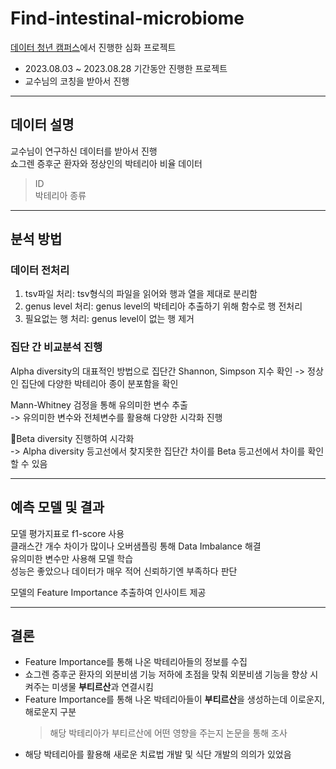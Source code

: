 # Find-intestinal-microbiome

[데이터 청년 캠퍼스](https://dataonair.or.kr/bigjob/)에서 진행한 심화 프로젝트
+ 2023.08.03 ~ 2023.08.28 기간동안 진행한 프로젝트  
+ 교수님의 코칭을 받아서 진행  
--------------------------------------------------------------------------------------------------------------------------------------------
## 데이터 설명
교수님이 연구하신 데이터를 받아서 진행  
쇼그렌 증후군 환자와 정상인의 박테리아 비율 데이터  
> ID  
> 박테리아 종류  
--------------------------------------------------------------------------------------------------------------------------------------------
## 분석 방법  
### 데이터 전처리  
1) tsv파일 처리: tsv형식의 파일을 읽어와 행과 열을 제대로 분리함  
2) genus level 처리: genus level의 박테리아 추출하기 위해 함수로 행 전처리  
3) 필요없는 행 처리: genus level이 없는 행 제거  

### 집단 간 비교분석 진행
Alpha diversity의 대표적인 방법으로 집단간 Shannon, Simpson 지수 확인
-> 정상인 집단에 다양한 박테리아 종이 분포함을 확인  

Mann-Whitney 검정을 통해 유의미한 변수 추출  
-> 유의미한 변수와 전체변수를 활용해 다양한 시각화 진행    

Beta diversity 진행하여 시각화  
-> Alpha diversity 등고선에서 찾지못한 집단간 차이를 Beta 등고선에서 차이를 확인 할 수 있음  

--------------------------------------------------------------------------------------------------------------------------------------------
## 예측 모델 및 결과  
모델 평가지표로 f1-score 사용  
클래스간 개수 차이가 많이나 오버샘플링 통해 Data Imbalance 해결  
유의미한 변수만 사용해 모델 학습  
성능은 좋았으나 데이터가 매우 적어 신뢰하기엔 부족하다 판단  

모델의 Feature Importance 추출하여 인사이트 제공  

--------------------------------------------------------------------------------------------------------------------------------------------
## 결론
+ Feature Importance를 통해 나온 박테리아들의 정보를 수집  
+ 쇼그렌 증후군 환자의 외분비샘 기능 저하에 초점을 맞춰 외분비샘 기능을 향상 시켜주는 미생물 **부티르산**과 연결시킴  
+ Feature Importance를 통해 나온 박테리아들이 **부티르산**을 생성하는데 이로운지, 해로운지 구분  
  > 해당 박테리아가 부티르산에 어떤 영향을 주는지 논문을 통해 조사  
+ 해당 박테리아를 활용해 새로운 치료법 개발 및 식단 개발의 의의가 있었음  
